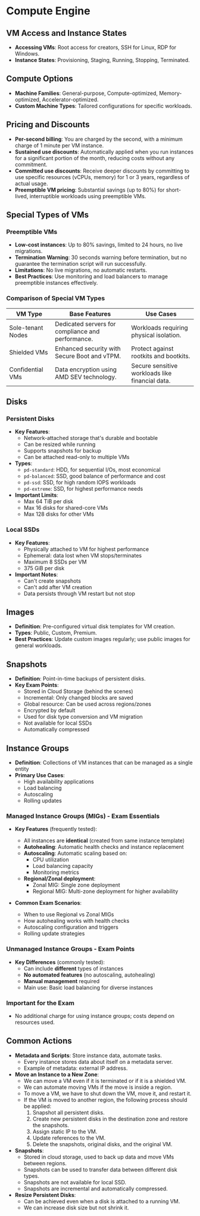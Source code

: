 # Compute Engine
## VM Access and Instance States
- **Accessing VMs**: Root access for creators, SSH for Linux, RDP for Windows.
- **Instance States**: Provisioning, Staging, Running, Stopping, Terminated.

## Compute Options
- **Machine Families**: General-purpose, Compute-optimized, Memory-optimized, Accelerator-optimized.
- **Custom Machine Types**: Tailored configurations for specific workloads.

## Pricing and Discounts

- **Per-second billing**: You are charged by the second, with a minimum charge of 1 minute per VM instance.
- **Sustained use discounts**: Automatically applied when you run instances for a significant portion of the month, reducing costs without any commitment.
- **Committed use discounts**: Receive deeper discounts by committing to use specific resources (vCPUs, memory) for 1 or 3 years, regardless of actual usage.
- **Preemptible VM pricing**: Substantial savings (up to 80%) for short-lived, interruptible workloads using preemptible VMs.

## Special Types of VMs
### Preemptible VMs
- **Low-cost instances**: Up to 80% savings, limited to 24 hours, no live migrations.
- **Termination Warning**: 30 seconds warning before termination, but no guarantee the termination script will run successfully.
- **Limitations**: No live migrations, no automatic restarts.
- **Best Practices**: Use monitoring and load balancers to manage preemptible instances effectively.

### Comparison of Special VM Types

| VM Type           | Base Features                                      | Use Cases                                      |
|-------------------|---------------------------------------------------|-----------------------------------------------|
| Sole-tenant Nodes | Dedicated servers for compliance and performance. | Workloads requiring physical isolation.       |
| Shielded VMs      | Enhanced security with Secure Boot and vTPM.      | Protect against rootkits and bootkits.        |
| Confidential VMs  | Data encryption using AMD SEV technology.         | Secure sensitive workloads like financial data.|

## Disks

### Persistent Disks
- **Key Features**:
  - Network-attached storage that's durable and bootable
  - Can be resized while running
  - Supports snapshots for backup
  - Can be attached read-only to multiple VMs
- **Types**:
  - `pd-standard`: HDD, for sequential I/Os, most economical
  - `pd-balanced`: SSD, good balance of performance and cost
  - `pd-ssd`: SSD, for high random IOPS workloads
  - `pd-extreme`: SSD, for highest performance needs
- **Important Limits**:
  - Max 64 TiB per disk
  - Max 16 disks for shared-core VMs
  - Max 128 disks for other VMs

### Local SSDs
- **Key Features**:
  - Physically attached to VM for highest performance
  - Ephemeral: data lost when VM stops/terminates
  - Maximum 8 SSDs per VM
  - 375 GiB per disk
- **Important Notes**:
  - Can't create snapshots
  - Can't add after VM creation
  - Data persists through VM restart but not stop

## Images
- **Definition**: Pre-configured virtual disk templates for VM creation.
- **Types**: Public, Custom, Premium.
- **Best Practices**: Update custom images regularly; use public images for general workloads.

## Snapshots
- **Definition**: Point-in-time backups of persistent disks.
- **Key Exam Points**:
  - Stored in Cloud Storage (behind the scenes)
  - Incremental: Only changed blocks are saved
  - Global resource: Can be used across regions/zones
  - Encrypted by default
  - Used for disk type conversion and VM migration
  - Not available for local SSDs
  - Automatically compressed

## Instance Groups
- **Definition**: Collections of VM instances that can be managed as a single entity
- **Primary Use Cases**:
  - High availability applications
  - Load balancing
  - Autoscaling
  - Rolling updates

### Managed Instance Groups (MIGs) - Exam Essentials
- **Key Features** (frequently tested):
  - All instances are **identical** (created from same instance template)
  - **Autohealing**: Automatic health checks and instance replacement
  - **Autoscaling**: Automatic scaling based on:
    - CPU utilization
    - Load balancing capacity
    - Monitoring metrics
  - **Regional/Zonal deployment**:
    - Zonal MIG: Single zone deployment
    - Regional MIG: Multi-zone deployment for higher availability

- **Common Exam Scenarios**:
  - When to use Regional vs Zonal MIGs
  - How autohealing works with health checks
  - Autoscaling configuration and triggers
  - Rolling update strategies

### Unmanaged Instance Groups - Exam Points
- **Key Differences** (commonly tested):
  - Can include **different** types of instances
  - **No automated features** (no autoscaling, autohealing)
  - **Manual management** required
  - Main use: Basic load balancing for diverse instances

### Important for the Exam
- No additional charge for using instance groups; costs depend on resources used.

## Common Actions
- **Metadata and Scripts**: Store instance data, automate tasks.
  - Every instance stores data about itself on a metadata server.
  - Example of metadata: external IP address.
- **Move an Instance to a New Zone**:
  - We can move a VM even if it is terminated or if it is a shielded VM.
  - We can automate moving VMs if the move is inside a region.
  - To move a VM, we have to shut down the VM, move it, and restart it.
  - If the VM is moved to another region, the following process should be applied:
    1. Snapshot all persistent disks.
    2. Create new persistent disks in the destination zone and restore the snapshots.
    3. Assign static IP to the VM.
    4. Update references to the VM.
    5. Delete the snapshots, original disks, and the original VM.
- **Snapshots**:
  - Stored in cloud storage, used to back up data and move VMs between regions.
  - Snapshots can be used to transfer data between different disk types.
  - Snapshots are not available for local SSD.
  - Snapshots are incremental and automatically compressed.
- **Resize Persistent Disks**:
  - Can be achieved even when a disk is attached to a running VM.
  - We can increase disk size but not shrink it.